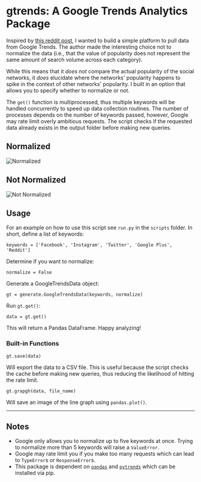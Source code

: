 # gtrends: A Google Trends Analytics Package

Inspired by [this reddit post](https://www.reddit.com/r/dataisbeautiful/comments/8ahy05/internet_communities_popularity_on_google_trends/), I wanted to build a simple platform to pull data from Google Trends. The author made the interesting choice not to normalize the data (i.e., that the value of popularity does not represent the same amount of search volume across each category). 

While this means that it _does not_ compare the actual popularity of the social networks, it _does_ elucidate where the networks' popularity happens to spike in the context of other networks' popularity. I built in an option that allows you to specify whether to normalize or not.

The `get()` function is multiprocessed, thus multiple keywords will be handled concurrently to speed up data collection routines. The number of processes depends on the number of keywords passed, however, Google may rate limit overly ambitious requests. The script checks if the requested data already exists in the output folder before making new queries.

## Normalized

![Normalized](https://i.imgur.com/AU0c7fu.png)

## Not Normalized

![Not Normalized](https://i.imgur.com/120geGD.png)

## Usage

For an example on how to use this script see `run.py` in the `scripts` folder. In short, define a list of keywords:

    keywords = ['Facebook', 'Instagram', 'Twitter', 'Google Plus', 'Reddit']

Determine if you want to normalize:

    normalize = False

Generate a GoogleTrendsData object:

    gt = generate.GoogleTrendsData(keywords, normalize)

Run `gt.get()`:

    data = gt.get()

This will return a Pandas DataFrame. Happy analyzing!

### Built-in Functions

    gt.save(data)

Will export the data to a CSV file. This is useful because the script checks the cache before making new queries, thus reducing the likelihood of hitting the rate limit.

    gt.grapgh(data, file_name)

Will save an image of the line graph using `pandas.plot()`.

***

## Notes

- Google only allows you to normalize up to five keywords at once. Trying to normalize more than 5 keywords will raise a `ValueError`.
- Google may rate limit you if you make too many requests which can lead to `TypeError`s or `ResponseError`s.
- This package is dependent on [`pandas`](https://pandas.pydata.org/) and [`pytrends`](https://github.com/GeneralMills/pytrends) which can be installed via pip.